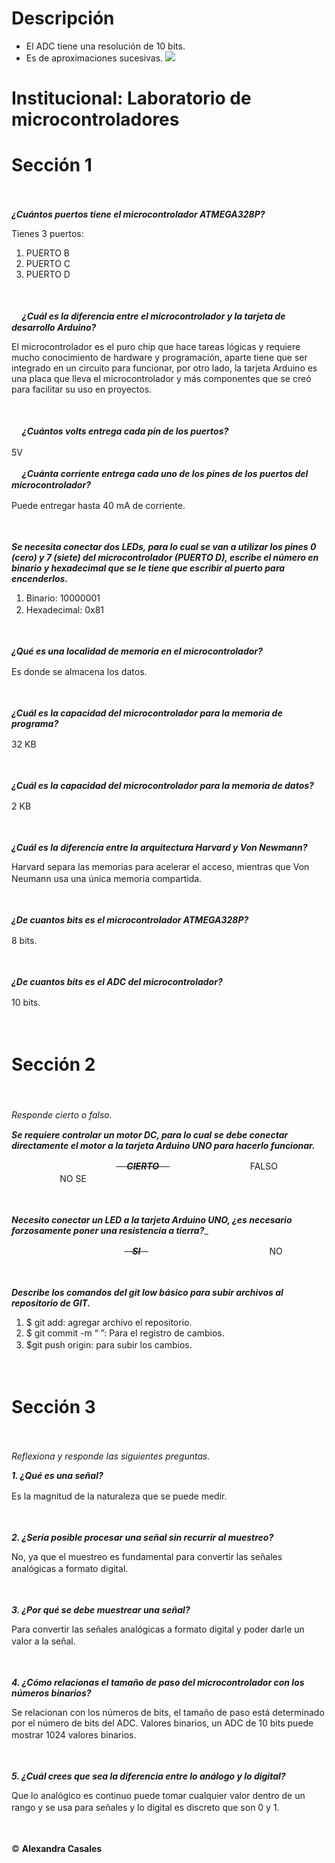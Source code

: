 # Descripción
- El ADC tiene una resolución de 10 bits.
- Es de aproximaciones sucesivas.
![](https://allday-3d.com/images/discover/arduino/arduino_uno_rev003.png)
# 
# Institucional: Laboratorio de microcontroladores
# Sección 1
  ㅤ
  
__***¿Cuántos puertos tiene el microcontrolador ATMEGA328P?***__

Tienes 3 puertos:
1.	PUERTO B
2.	PUERTO C
3.	PUERTO D

   
ㅤ

ㅤ
__***¿Cuál es la diferencia entre el microcontrolador y la tarjeta de desarrollo Arduino?***__

El microcontrolador es el puro chip que hace tareas lógicas y requiere mucho 
conocimiento de hardware y programación, aparte tiene que ser integrado en un 
circuito para funcionar, por otro lado, la tarjeta Arduino es una placa que lleva 
el microcontrolador y más componentes que se creó para facilitar su uso en proyectos.

ㅤ

ㅤ
__***¿Cuántos volts entrega cada pin de los puertos?***__

5V
ㅤ


ㅤ
__***¿Cuánta corriente entrega cada uno de los pines de los puertos del microcontrolador?***__

Puede entregar hasta 40 mA de corriente.
ㅤ

ㅤ

__***Se necesita conectar dos LEDs, para lo cual se van a utilizar los pines 0 (cero) y 7 (siete) del microcontrolador (PUERTO D), 
escribe el número en binario y hexadecimal que se le tiene que escribir al puerto para encenderlos.***__
1.	Binario: 10000001
2.	Hexadecimal: 0x81
ㅤ

ㅤ

__***¿Qué es una localidad de memoria en el microcontrolador?***__

Es donde se almacena los datos.
ㅤ

ㅤ

__***¿Cuál es la capacidad del microcontrolador para la memoria de programa?***__

32 KB
ㅤ

ㅤ

__***¿Cuál es la capacidad del microcontrolador para la memoria de datos?***__

2 KB
ㅤ

ㅤ

__***¿Cuál es la diferencia entre la arquitectura Harvard y Von Newmann?***__

Harvard separa las memorias para acelerar el acceso, mientras que Von Neumann usa una única memoria compartida.
ㅤ

ㅤ

__***¿De cuantos bits es el microcontrolador ATMEGA328P?***__

8 bits.
ㅤ

ㅤ

__***¿De cuantos bits es el ADC del microcontrolador?***__

10 bits.
ㅤ

ㅤ

#
# Sección 2
ㅤ

_Responde cierto o falso._
ㅤ

__***Se requiere controlar un motor DC, para lo cual se debe conectar directamente el motor a la tarjeta Arduino UNO para hacerlo funcionar.***__

 ㅤㅤㅤㅤㅤㅤㅤㅤㅤㅤㅤㅤㅤ<s> ㅤ***CIERTO***ㅤ </s> ㅤㅤㅤㅤㅤㅤㅤㅤㅤㅤFALSOㅤㅤㅤㅤㅤㅤㅤㅤㅤㅤㅤㅤNO SE
 ㅤ

 ㅤ
 

__***Necesito conectar un LED a la tarjeta Arduino UNO, ¿es necesario forzosamente poner una resistencia a tierra?***___

ㅤㅤㅤㅤㅤㅤㅤㅤㅤㅤㅤㅤㅤㅤ<s>ㅤ***SI***ㅤ</s>ㅤㅤㅤㅤㅤㅤㅤㅤㅤㅤㅤㅤㅤㅤㅤNO
ㅤ

ㅤ

__***Describe los comandos del git  low básico para subir archivos al repositorio de GIT.***__
1.	$ git add: agregar archivo el repositorio.
2.	$ git commit -m “ ”: Para el registro de cambios.
3.	$git push origin: para subir los cambios.
ㅤ

ㅤ

#
# Sección 3
ㅤ

_Reflexiona y responde las siguientes preguntas._

__***1.	¿Qué es una señal?***__

Es la magnitud de la naturaleza que se puede medir.
ㅤ

ㅤ

__***2.	¿Sería posible procesar una señal sin recurrir al muestreo?***__

No, ya que el muestreo es fundamental para convertir las señales analógicas a formato digital.
ㅤ

ㅤ

__***3.	¿Por qué se debe muestrear una señal?***__

Para convertir las señales analógicas a formato digital y poder darle un valor a la señal.
ㅤ

ㅤ

__***4.	¿Cómo relacionas el tamaño de paso del microcontrolador con los números binarios?***__

Se relacionan con los números de bits, el tamaño de paso está determinado por el número de bits del ADC. 
Valores binarios, un ADC de 10 bits puede mostrar 1024 valores binarios. 
ㅤ

ㅤ

__***5.	¿Cuál crees que sea la diferencia entre lo análogo y lo digital?***__

Que lo analógico es continuo puede tomar cualquier valor dentro de un rango y se usa para señales y lo digital es discreto que son 0 y 1.
ㅤ

ㅤ



&copy; __Alexandra Casales__
